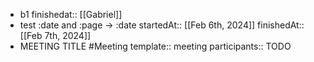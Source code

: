 - b1
  finishedat:: [[Gabriel]]
- test :date and :page -> :date
  startedAt:: [[Feb 6th, 2024]]
  finishedAt:: [[Feb 7th, 2024]]
- MEETING TITLE #Meeting
  template:: meeting
  participants:: TODO